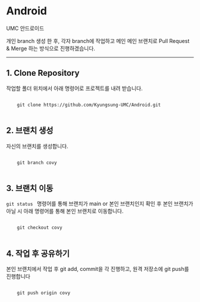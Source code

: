 # Android
UMC 안드로이드 

개인 branch 생성 한 후, 각자 branch에 작업하고 메인 메인 브랜치로 Pull Request & Merge 하는 방식으로 진행하겠습니다.

* * *

## 1. Clone Repository
작업할 폴더 위치에서 아래 명령어로 프로젝트를 내려 받습니다.
<pre>
<code>
    git clone https://github.com/Kyungsung-UMC/Android.git
</code>
</pre>

## 2. 브랜치 생성
자신의 브랜치를 생성합니다.
<pre>
<code>
    git branch covy
</code>
</pre>

## 3. 브랜치 이동 

<code>git status </code> 명령어를 통해 브랜치가 main or 본인 브랜치인지 확인 후 본인 브랜치가 아닐 시 아래 명령어를 통해 본인 브랜치로 이동합니다.

<pre>
<code>
    git checkout covy
</code>
</pre>

## 4.  작업 후 공유하기
본인 브랜치에서 작업 후 git add, commit을 각 진행하고, 원격 저장소에 git push를 진행합니다

<pre>
<code>
    git push origin covy
</code>
</pre>
